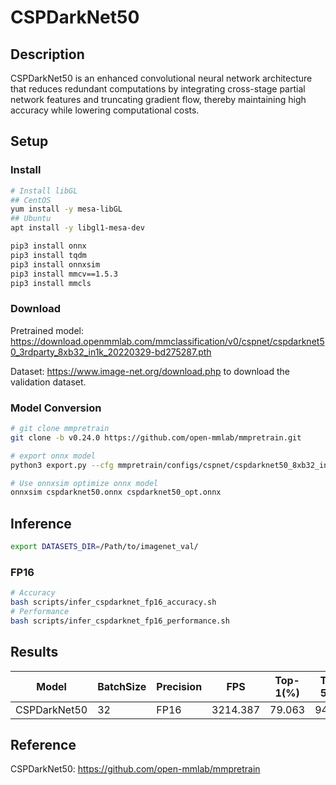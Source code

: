 # CSPDarkNet50

## Description

CSPDarkNet50 is an enhanced convolutional neural network architecture that reduces redundant computations by integrating cross-stage partial network features and truncating gradient flow, thereby maintaining high accuracy while lowering computational costs.

## Setup

### Install

```bash
# Install libGL
## CentOS
yum install -y mesa-libGL
## Ubuntu
apt install -y libgl1-mesa-dev

pip3 install onnx
pip3 install tqdm
pip3 install onnxsim
pip3 install mmcv==1.5.3
pip3 install mmcls
```

### Download

Pretrained model: <https://download.openmmlab.com/mmclassification/v0/cspnet/cspdarknet50_3rdparty_8xb32_in1k_20220329-bd275287.pth>

Dataset: <https://www.image-net.org/download.php> to download the validation dataset.

### Model Conversion

```bash
# git clone mmpretrain
git clone -b v0.24.0 https://github.com/open-mmlab/mmpretrain.git

# export onnx model
python3 export.py --cfg mmpretrain/configs/cspnet/cspdarknet50_8xb32_in1k.py --weight cspdarknet50_3rdparty_8xb32_in1k_20220329-bd275287.pth --output cspdarknet50.onnx

# Use onnxsim optimize onnx model
onnxsim cspdarknet50.onnx cspdarknet50_opt.onnx

```

## Inference

```bash
export DATASETS_DIR=/Path/to/imagenet_val/
```

### FP16

```bash
# Accuracy
bash scripts/infer_cspdarknet_fp16_accuracy.sh
# Performance
bash scripts/infer_cspdarknet_fp16_performance.sh
```

## Results

| Model        | BatchSize | Precision | FPS      | Top-1(%) | Top-5(%) |
| ------------ | --------- | --------- | -------- | -------- | -------- |
| CSPDarkNet50 | 32        | FP16      | 3214.387 | 79.063   | 94.492   |

## Reference

CSPDarkNet50: <https://github.com/open-mmlab/mmpretrain>
